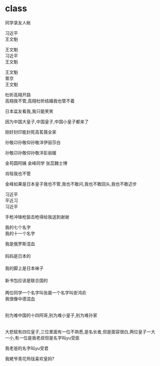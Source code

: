 # class
同学录友人帐

习近平　　　　　　　　　　                   </br>
王文魁                                     </br>

王文魁                                     </br>
习近平                                     </br>
王文魁                                     </br>

王文魁                                     </br>
普京                                        </br>
王文魁                                      </br>

杜昕高翔开路                                </br>
高翔我不管,高翔杜昕结婚我也管不着             </br>

日本盆友看我,我只能笑笑                      </br>

因为中国大皇子,中国皇子,中国小皇子都来了      </br>

刚好封印能封死高茗薇全家                     </br>

孙敬卬孙敬仰孙敬洋伊丽莎白                   </br>

孙敬卬孙敬仰孙敬洋彭丽媛                    </br>

金苟圆阿姨 金峰同学 张蕊魏士博              </br>

肖晗我也不管                               </br>

金峰如果是日本皇子我也不管,我也不敢问,我也不敢回头,我也不敢迈步          </br>

习近平                                    </br>
平近习                                    </br>
习近平                   　　　　　　　　　</br>

手枪冲锋枪狙击枪得给我送到谢谢　　　　　　　　</br>

我的七个名字　　　　　　　　　　　　　　　　</br>
我的十一个名字                           </br>

我是俄罗斯混血                           　　　　　　　　　　　　　　　　　　　　　　　　　　　　　　　　　　</br>
妈妈是日本的                            　　　　　　　　　　　　　　　　　　　　　　　　　　　　　　　　　　　</br>
我的脚上是日本袜子                          　　　　　　　　　　　　　　　　　　　　　　　　　　　　　　　　　</br>
新书包应该是联合国的                    　　　　　　　　　　　　　　　　　　　　　　　　　　　　　　　　　　　</br>
两位同学一个名字叫张晨一个名字叫安鸿俞　　  　　　　　　　　　　　　　　　　　　　　　　　　　　　　　　　　　　</br>
我很像中德混血                           　　　　　　　　　　　　　　　　　　　　　　　　　　　　　　　　　　</br>

别为难中国的十四阿哥,别为难小皇子,别为难孙家          　　　　　　　　　　　　　　　　　　　　　　　　　　　　</br>

大悲赋有四位皇子,三位里面有一位不熟悉,是名长者,但是面容很白,两位皇子一大一小,有一位是我老叔但是名字叫yu受臣     </br>

我老爸的名字叫yu受君                                                                                   </br>

我姥爷青花玲珑喜欢皇妈?                                                                              </br>







